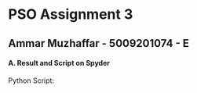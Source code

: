 # PSO Assignment 3
## Ammar Muzhaffar - 5009201074 - E




 
#### A. Result and Script on Spyder
Python Script:  


